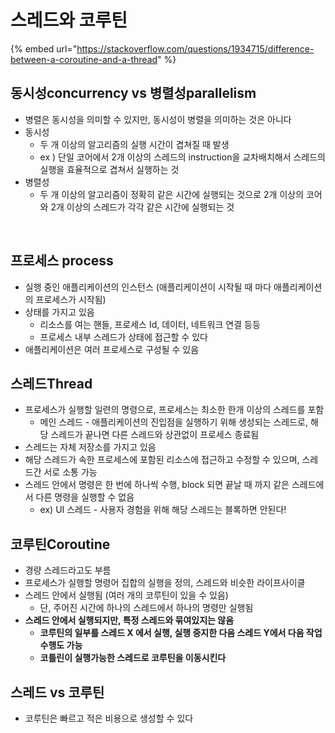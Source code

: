 # 스레드와 코루틴

{% embed url="https://stackoverflow.com/questions/1934715/difference-between-a-coroutine-and-a-thread" %}

## 동시성concurrency vs 병렬성parallelism

* 병렬은 동시성을 의미할 수 있지만, 동시성이 병렬을 의미하는 것은 아니다
* 동시성&#x20;
  * 두 개 이상의 알고리즘의 실행 시간이 겹쳐질 때 발생
  * ex ) 단일 코어에서 2개 이상의 스레드의 instruction을 교차배치해서 스레드의 실행을 효율적으로 겹쳐서 실행하는 것
* 병렬성
  * 두 개 이상의 알고리즘이 정확히 같은 시간에 실행되는 것으로 2개 이상의 코어와 2개 이상의 스레드가 각각 같은 시간에 실행되는 것

<figure><img src="../.gitbook/assets/스크린샷 2024-05-20 오전 8.17.49.png" alt=""><figcaption></figcaption></figure>

## 프로세스 process

* 실행 중인 애플리케이션의 인스턴스 (애플리케이션이 시작될 때 마다 애플리케이션의 프로세스가 시작됨)
* 상태를 가지고 있음
  * 리소스를 여는 핸들, 프로세스 Id, 데이터, 네트워크 연결 등등
  * 프로세스 내부 스레드가 상태에 접근할 수 있다
* 애플리케이션은 여러 프로세스로 구성될 수 있음



## 스레드Thread

* 프로세스가 실행할 일련의 명령으로, 프로세스는 최소한 한개 이상의 스레드를 포함
  * 메인 스레드 - 애플리케이션의 진입점을 실행하기 위해 생성되는 스레드로, 해당 스레드가 끝나면 다른 스레드와 상관없이 프로세스 종료됨
* 스레드는 자체 저장소를 가지고 있음
* 해당 스레드가 속한 프로세스에 포함된 리소스에 접근하고 수정할 수 있으며, 스레드간 서로 소통 가능
* 스레드 안에서 명령은 한 번에 하나씩 수행, block 되면 끝날 때 까지 같은 스레드에서 다른 명령을 실행할 수 없음
  * ex) UI 스레드 - 사용자 경험을 위해 해당 스레드는 블록하면 안된다!

## 코루틴Coroutine

* 경량 스레드라고도 부름
* 프로세스가 실행할 명령어 집합의 실행을 정의, 스레드와 비슷한 라이프사이클
* 스레드 안에서 실행됨 (여러 개의 코루틴이 있을 수 있음)
  * 단, 주어진 시간에 하나의 스레드에서 하나의 명령만 실행됨
* **스레드 안에서 실행되지만, 특정 스레드와 묶여있지는 않음**
  * **코루틴의 일부를 스레드 X 에서 실행, 실행 중지한 다음 스레드 Y에서 다음 작업 수행도 가능**
  * **코틀린이 실행가능한 스레드로 코루틴을 이동시킨다**



## 스레드 vs 코루틴

* 코루틴은 빠르고 적은 비용으로 생성할 수 있다

